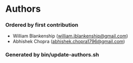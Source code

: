 # Authors

### Ordered by first contribution

* William Blankenship (william.jblankenship@gmail.com)
* Abhishek Chopra (abhishek.chopra1796@gmail.com)

### Generated by bin/update-authors.sh

